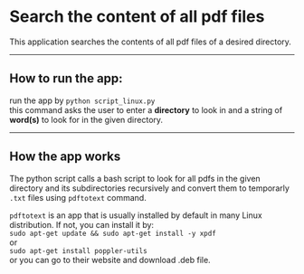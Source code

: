 # Search the content of all pdf files 
This application searches the contents of all pdf files of a desired directory.  

---

## How to run the app:
run the app by `python script_linux.py`   
this command asks the user to enter a **directory** to look in and a string of **word(s)** to look for in the given directory.   
   
      
---

## How the app works
The python script calls a bash script to look for all pdfs in the given directory and its subdirectories recursively and convert them to temporarly `.txt` files using `pdftotext` command.   
   
`pdftotext` is an app that is usually installed by default in many Linux distribution. If not, you can install it by:   
`sudo apt-get update && sudo apt-get install -y xpdf`   
or    
`sudo apt-get install poppler-utils`  
or you can go to their website and download .deb file.
